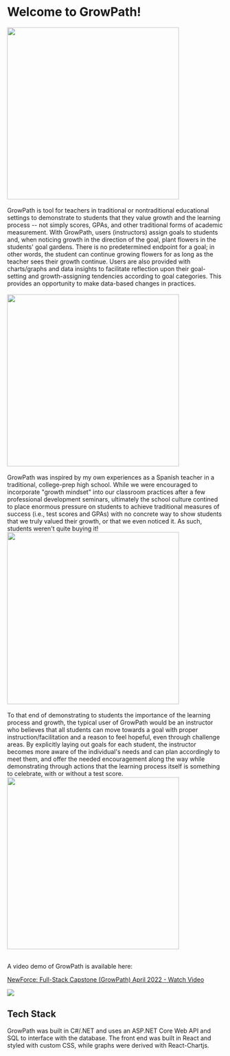 # Welcome to GrowPath!

<img src="https://github.com/angela-therese/GrowPath-Project/blob/master/client/gp-project/src/images/Screenshots/LoginPage.png" width="400"> 
<br/>
<br/>
GrowPath is tool for teachers in traditional or nontraditional educational settings to demonstrate to students that they value growth and the learning process -- not simply scores, GPAs, and other traditional forms of academic measurement. With GrowPath, users (instructors) assign goals to students and, when noticing growth in the direction of the goal, plant flowers in the students' goal gardens. There is no predetermined endpoint for a goal; in other words, the student can continue growing flowers for as long as the teacher sees their growth continue. Users are also provided with charts/graphs and data insights to facilitate reflection upon their goal-setting and growth-assigning tendencies according to goal categories. This provides an opportunity to make data-based changes in practices. 
<br/>
<br/>
<img src="https://github.com/angela-therese/GrowPath-Project/blob/master/client/gp-project/src/images/Screenshots/UserPage.png" width="400">
<br/>
<br/>
GrowPath was inspired by my own experiences as a Spanish teacher in a traditional, college-prep high school. While we were encouraged to incorporate "growth mindset" into our classroom practices after a few professional development seminars, ultimately the school culture contined to place enormous pressure on students to achieve traditional measures of success (i.e., test scores and GPAs) with no concrete way to show students that we truly valued their growth, or that we even noticed it. As such, students weren't quite buying it! 
<img src="https://github.com/angela-therese/GrowPath-Project/blob/master/client/gp-project/src/images/Screenshots/GoalDetails.png" width="400">
<br/>
<br/>
To that end of demonstrating to students the importance of the learning process and growth, the typical user of GrowPath would be an instructor who believes that all students can move towards a goal with proper instruction/facilitation and a reason to feel hopeful, even through challenge areas. By explicitly laying out goals for each student, the instructor becomes more aware of the individual's needs and can plan accordingly to meet them, and offer the needed encouragement along the way while demonstrating through actions that the learning process itself is something to celebrate, with or without a test score.   
<img src="https://github.com/angela-therese/GrowPath-Project/blob/master/client/gp-project/src/images/Screenshots/DataInsights.png" width="400">
<br/>
<br/>

A video demo of GrowPath is available here: 
  <a href="https://www.loom.com/share/df46026a29bb42329430221ad59d01d2">
    <p>NewForce: Full-Stack Capstone (GrowPath) April 2022 - Watch Video</p>
    <img style="max-width:300px;" src="https://cdn.loom.com/sessions/thumbnails/df46026a29bb42329430221ad59d01d2-with-play.gif">
  </a>

## Tech Stack

GrowPath was built in C#/.NET and uses an ASP.NET Core Web API and SQL to interface with the database. The front end was built in React and styled with custom CSS, while graphs were derived with React-Chartjs. 

